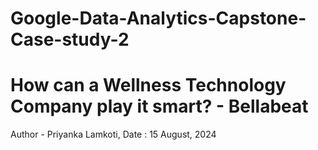 # Google-Data-Analytics-Capstone-Case-study-2
# How can a Wellness Technology Company play it smart? - Bellabeat
Author - Priyanka Lamkoti,
Date : 15 August, 2024
